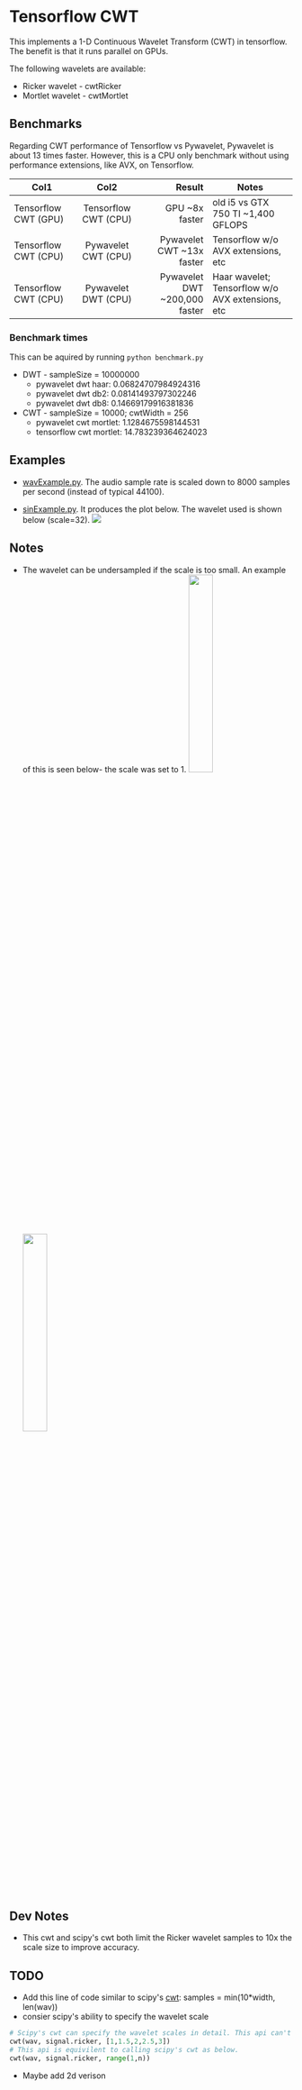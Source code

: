 # Tensorflow CWT
This implements a 1-D Continuous Wavelet Transform (CWT) in tensorflow. The benefit is that it runs parallel on GPUs.

The following wavelets are available:
* Ricker wavelet - cwtRicker
* Mortlet wavelet - cwtMortlet

## Benchmarks
Regarding CWT performance of Tensorflow vs Pywavelet, Pywavelet is about 13 times faster. However, this is a CPU only benchmark without using performance extensions, like AVX, on Tensorflow.

| Col1          | Col2          | Result  | Notes |
| ------------- |:-------------:| -----:| --- |
| Tensorflow CWT (GPU) | Tensorflow CWT (CPU) | GPU ~8x faster                | old i5 vs GTX 750 TI ~1,400 GFLOPS | 
| Tensorflow CWT (CPU) | Pywavelet CWT (CPU)  | Pywavelet CWT ~13x faster     | Tensorflow w/o AVX extensions, etc |
| Tensorflow CWT (CPU) | Pywavelet DWT (CPU)  | Pywavelet DWT ~200,000 faster | Haar wavelet; Tensorflow w/o AVX extensions, etc |

### Benchmark times 
This can be aquired by running `python benchmark.py`

* DWT - sampleSize = 10000000
    * pywavelet dwt haar: 0.06824707984924316
    * pywavelet dwt db2: 0.08141493797302246
    * pywavelet dwt db8: 0.14669179916381836
* CWT - sampleSize = 10000; cwtWidth = 256
    * pywavelet cwt mortlet: 1.1284675598144531
    * tensorflow cwt mortlet: 14.783239364624023

## Examples
* [wavExample.py](https://github.com/nickgeoca/cwt-tensorflow/blob/master/wavExample.py). The audio sample rate is scaled down to 8000 samples per second (instead of typical 44100).

* [sinExample.py](https://github.com/nickgeoca/cwt-tensorflow/blob/master/sinExample.py). It produces the plot below. The wavelet used is shown below (scale=32).
![](https://github.com/nickgeoca/cwt-tensorflow/blob/master/mortletCWT.png)

## Notes
* The wavelet can be undersampled if the scale is too small. An example of this is seen below- the scale was set to 1. 
<img src="https://github.com/nickgeoca/cwt-tensorflow/blob/master/undersampled-wavelet-p1.png" width="30%" height="30%"><img src="https://github.com/nickgeoca/cwt-tensorflow/blob/master/undersampled-wavelet-p2.png" width="30%" height="30%">

## Dev Notes
* This cwt and scipy's cwt both limit the Ricker wavelet samples to 10x the scale size to improve accuracy. 

## TODO
* Add this line of code similar to scipy's [cwt](https://github.com/scipy/scipy/blob/63bcdc4eeafa59553c00e44343dbb38380bd9d45/scipy/signal/wavelets.py#L362): samples = min(10*width, len(wav))
* consier scipy's ability to specify the wavelet scale
```python
# Scipy's cwt can specify the wavelet scales in detail. This api can't do that.
cwt(wav, signal.ricker, [1,1.5,2,2.5,3])
# This api is equivilent to calling scipy's cwt as below.
cwt(wav, signal.ricker, range(1,n))
```
* Maybe add 2d verison
